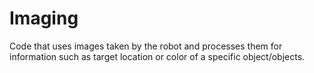 # Imaging

Code that uses images taken by the robot and processes them for information such as target location or color of a specific object/objects.